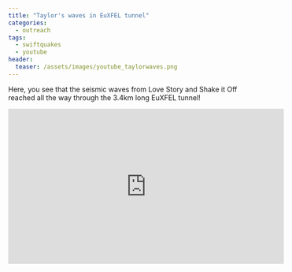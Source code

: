 ```yaml
---
title: "Taylor's waves in EuXFEL tunnel"
categories:
  - outreach
tags:
  - swiftquakes
  - youtube
header:
  teaser: /assets/images/youtube_taylorwaves.png
---
```


Here, you see that the seismic waves from Love Story and Shake it Off reached all the way through the 3.4km long EuXFEL tunnel!

<iframe width="560" height="315" src="https://www.youtube.com/embed/jO0U1UXkDII?si=ijcdmTCG8y7NT-PG" title="YouTube video player" frameborder="0" allow="accelerometer; autoplay; clipboard-write; encrypted-media; gyroscope; picture-in-picture; web-share" referrerpolicy="strict-origin-when-cross-origin" allowfullscreen></iframe>
